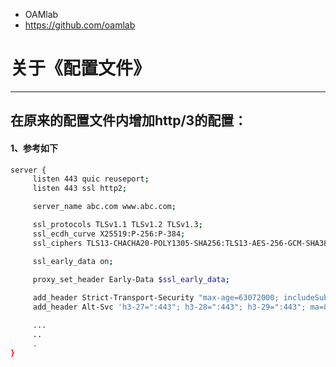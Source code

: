 - OAMlab
- https://github.com/oamlab

# 关于《配置文件》

- ----------------------------

## 在原来的配置文件内增加http/3的配置：

#### 1、参考如下

``` bash
server {
	 listen 443 quic reuseport;
	 listen 443 ssl http2;

	 server_name abc.com www.abc.com;

	 ssl_protocols TLSv1.1 TLSv1.2 TLSv1.3;
	 ssl_ecdh_curve X25519:P-256:P-384;
	 ssl_ciphers TLS13-CHACHA20-POLY1305-SHA256:TLS13-AES-256-GCM-SHA384:TLS13-AES-128-GCM-SHA256:ECDHE-ECDSA-AES128-GCM-SHA256:ECDHE-ECDSA-CHACHA20-POLY1305:ECDHE-RSA-AES128-GCM-SHA256:ECDHE-RSA-CHACHA20-POLY1305:EECDH+CHACHA20:EECDH+AES128;

	 ssl_early_data on;
	 
	 proxy_set_header Early-Data $ssl_early_data;

	 add_header Strict-Transport-Security "max-age=63072000; includeSubDomains; preload";
	 add_header Alt-Svc 'h3-27=":443"; h3-28=":443"; h3-29=":443"; ma=86400; quic=":443"';

	 ...
	 ..
	 .
}
```